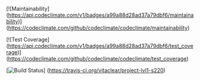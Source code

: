 [![Maintainability]
(https://api.codeclimate.com/v1/badges/a99a88d28ad37a79dbf6/maintainability)]
(https://codeclimate.com/github/codeclimate/codeclimate/maintainability)

[![Test Coverage]
(https://api.codeclimate.com/v1/badges/a99a88d28ad37a79dbf6/test_coverage)]
(https://codeclimate.com/github/codeclimate/codeclimate/test_coverage)

[![Build Status](https://travis-ci.org/vitaclear/project-lvl1-s220.svg?branch=master)]
(https://travis-ci.org/vitaclear/project-lvl1-s220)